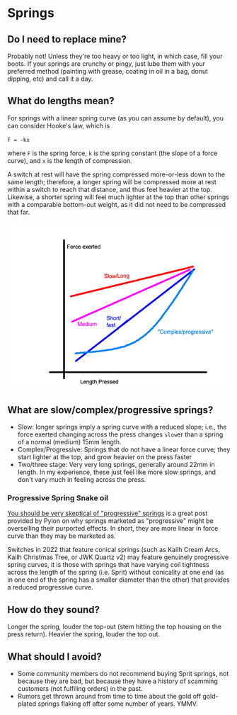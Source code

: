 # Springs

## Do I need to replace mine?

Probably not! Unless they're too heavy or too light, in which case, fill your boots. If your springs are crunchy or pingy, just lube them with your preferred method (painting with grease, coating in oil in a bag, donut dipping, etc) and call it a day.

## What do lengths mean?

For springs with a linear spring curve (as you can assume by default), you can consider Hooke's law, which is

`F = -kx`

where `F` is the spring force, `k` is the spring constant (the slope of a force curve), and `x` is the length of compression.

A switch at rest will have the spring compressed more-or-less down to the same length; therefore, a longer spring will be compressed more at rest within a switch to reach that distance, and thus feel heavier at the top. Likewise, a shorter spring will feel much lighter at the top than other springs with a comparable bottom-out weight, as it did not need to be compressed that far.

![spring chart](images/springs/springcurve.png)

## What are slow/complex/progressive springs?

* Slow: longer springs imply a spring curve with a reduced slope; i.e., the force exerted changing across the press changes `slow`er than a spring of a normal (medium) 15mm length.
* Complex/Progressive: Springs that do not have a linear force curve; they start lighter at the top, and grow heavier on the press faster
* Two/three stage: Very very long springs, generally around 22mm in length. In my experience, these just feel like more slow springs, and don't vary much in feeling across the press.

### Progressive Spring Snake oil

[You should be very skeptical of "progressive" springs](https://geekhack.org/index.php?topic=112430.0) is a great post provided by Pylon on why springs marketed as "progressive" might be overselling their purported effects. In short, they are more linear in force curve than they may be marketed as.

Switches in 2022 that feature conical springs (such as Kailh Cream Arcs, Kailh Christmas Tree, or JWK Quartz v2) may feature genuinely progressive spring curves, it is those with springs that have varying coil tightness across the length of the spring (i.e. Sprit) without conicality at one end (as in one end of the spring has a smaller diameter than the other) that provides a reduced progressive curve.

## How do they sound?

Longer the spring, louder the top-out (stem hitting the top housing on the press return). Heavier the spring, louder the top out.

## What should I avoid?

* Some community members do not recommend buying Sprit springs, not because they are bad, but because they have a history of scamming customers (not fulfiling orders) in the past.
* Rumors get thrown around from time to time about the gold off gold-plated springs flaking off after some number of years. YMMV.
